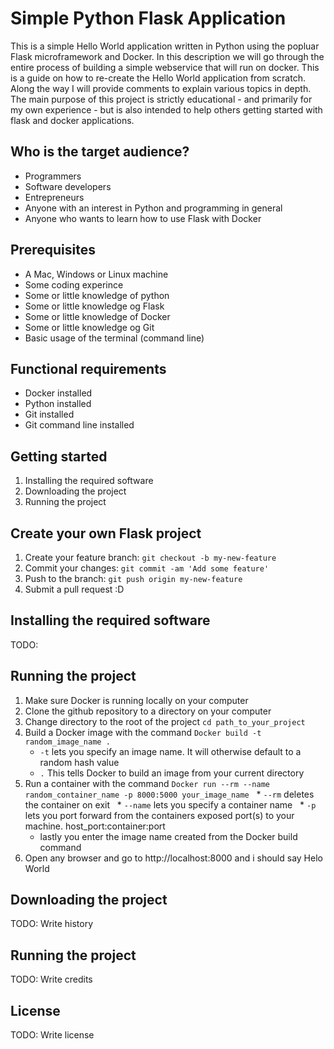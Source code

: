 # Simple Python Flask Application



This is a simple Hello World application written in Python using the popluar Flask microframework and Docker. In this description we will go through the entire process of building a simple webservice that will run on docker. This is a guide on how to re-create the Hello World application from scratch. Along the way I will provide comments to explain various topics in depth. The main purpose of this project is strictly educational - and primarily for my own experience - but is also intended to help others getting started with flask and docker applications. 

## Who is the target audience?

* Programmers
* Software developers
* Entrepreneurs
* Anyone with an interest in Python and programming in general
* Anyone who wants to learn how to use Flask with Docker

## Prerequisites

* A Mac, Windows or Linux machine
* Some coding experince
* Some or little knowledge of python
* Some or little knowledge og Flask
* Some or little knowledge of Docker
* Some or little knowledge og Git
* Basic usage of the terminal (command line)

## Functional requirements

* Docker installed 
* Python installed
* Git installed
* Git command line installed

## Getting started

1. Installing the required software
2. Downloading the project
3. Running the project

## Create your own Flask project

1. Create your feature branch: `git checkout -b my-new-feature`
2. Commit your changes: `git commit -am 'Add some feature'`
3. Push to the branch: `git push origin my-new-feature`
4. Submit a pull request :D

## Installing the required software

TODO: 

## Running the project

1. Make sure Docker is running locally on your computer
2. Clone the github repository to a directory on your computer
3. Change directory to the root of the project `cd path_to_your_project`
4. Build a Docker image with the command `Docker build -t random_image_name .`
   * `-t` lets you specify an image name. It will otherwise default to a random hash value
   * `.` This tells Docker to build an image from your current directory
5. Run a container with the command `Docker run --rm --name random_container_name -p 8000:5000 your_image_name`
   * `--rm` deletes the container on exit
   * `--name` lets you specify a container name
   * `-p` lets you port forward from the containers exposed port(s) to your machine. host_port:container:port
   * lastly you enter the image name created from the Docker build command
6. Open any browser and go to http://localhost:8000 and i should say Helo World

## Downloading the project 

TODO: Write history

## Running the project

TODO: Write credits

## License

TODO: Write license
